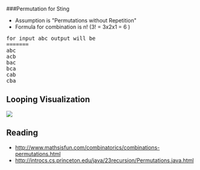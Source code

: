 ###Permutation for Sting
- Assumption is "Permutations without Repetition"
- Formula for combination is n! (3! = 3x2x1 = 6 ) 
<pre>
for input abc output will be
=======
abc
acb
bac
bca
cab
cba
</pre>

Looping Visualization
-----
<img src="https://raw.githubusercontent.com/MaanasaG/iPrep/master/permutations/PermutationStringSequence.JPG">

Reading
------
- http://www.mathsisfun.com/combinatorics/combinations-permutations.html
- http://introcs.cs.princeton.edu/java/23recursion/Permutations.java.html

